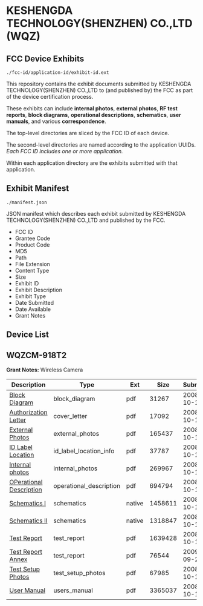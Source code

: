 # KESHENGDA TECHNOLOGY(SHENZHEN) CO.,LTD (WQZ)
## FCC Device Exhibits

```
./fcc-id/application-id/exhibit-id.ext
```

This repository contains the exhibit documents submitted by KESHENGDA TECHNOLOGY(SHENZHEN) CO.,LTD to (and published by) the FCC as part of the device certification process.

These exhibits can include **internal photos**, **external photos**, **RF test reports**, **block diagrams**, **operational descriptions**, **schematics**, **user manuals**, and various **correspondence**.

The top-level directories are sliced by the FCC ID of each device.

The second-level directories are named according to the application UUIDs. *Each FCC ID includes one or more application.*

Within each application directory are the exhibits submitted with that application. 

## Exhibit Manifest

```
./manifest.json
```

JSON manifest which describes each exhibit submitted by KESHENGDA TECHNOLOGY(SHENZHEN) CO.,LTD and published by the FCC.

- FCC ID
- Grantee Code
- Product Code
- MD5
- Path
- File Extension
- Content Type
- Size
- Exhibit ID
- Exhibit Description
- Exhibit Type
- Date Submitted
- Date Available
- Grant Notes

## Device List
## WQZCM-918T2
**Grant Notes:** Wireless Camera

| Description | Type | Ext | Size | Submitted | Available |
| ----------- | ---- | --- | ---- | --------- | --------- |
| [Block Diagram](WQZCM-918T2/8b0d656d750c57a7cb30c5f6437971c0/1015757.pdf) | block_diagram | pdf | 31267 | 2008-10-16 | 2008-10-16 |
| [Authorization Letter](WQZCM-918T2/8b0d656d750c57a7cb30c5f6437971c0/1015748.pdf) | cover_letter | pdf | 17092 | 2008-10-16 | 2008-10-16 |
| [External Photos](WQZCM-918T2/8b0d656d750c57a7cb30c5f6437971c0/1015749.pdf) | external_photos | pdf | 165437 | 2008-10-16 | 2008-10-16 |
| [ID Label Location](WQZCM-918T2/8b0d656d750c57a7cb30c5f6437971c0/1015750.pdf) | id_label_location_info | pdf | 37787 | 2008-10-16 | 2008-10-16 |
| [Internal photos](WQZCM-918T2/8b0d656d750c57a7cb30c5f6437971c0/1015751.pdf) | internal_photos | pdf | 269967 | 2008-10-16 | 2008-10-16 |
| [OPerational Description](WQZCM-918T2/8b0d656d750c57a7cb30c5f6437971c0/1015752.pdf) | operational_description | pdf | 694794 | 2008-10-16 | 2008-10-16 |
| [Schematics I](WQZCM-918T2/8b0d656d750c57a7cb30c5f6437971c0/1015753.native) | schematics | native | 1458611 | 2008-10-16 | 2008-10-16 |
| [Schematics II](WQZCM-918T2/8b0d656d750c57a7cb30c5f6437971c0/1015754.native) | schematics | native | 1318847 | 2008-10-16 | 2008-10-16 |
| [Test Report](WQZCM-918T2/8b0d656d750c57a7cb30c5f6437971c0/1015755.pdf) | test_report | pdf | 1639428 | 2008-10-16 | 2008-10-16 |
| [Test Report Annex](WQZCM-918T2/8b0d656d750c57a7cb30c5f6437971c0/1172212.pdf) | test_report | pdf | 76544 | 2009-09-21 | 2008-10-16 |
| [Test Setup Photos](WQZCM-918T2/8b0d656d750c57a7cb30c5f6437971c0/1015756.pdf) | test_setup_photos | pdf | 67985 | 2008-10-16 | 2008-10-16 |
| [User Manual](WQZCM-918T2/8b0d656d750c57a7cb30c5f6437971c0/1015758.pdf) | users_manual | pdf | 3365037 | 2008-10-16 | 2008-10-16 |
